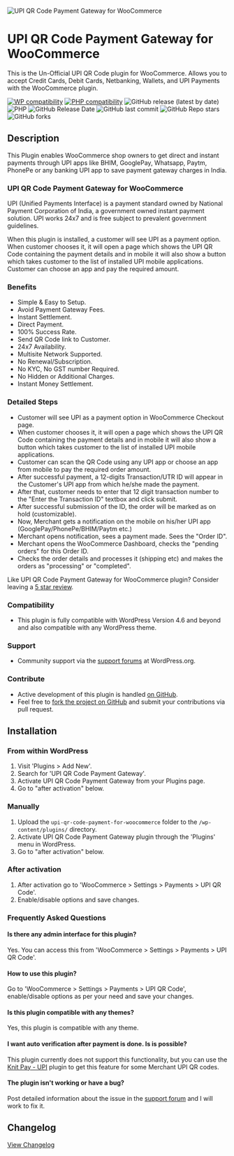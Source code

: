 ![UPI QR Code Payment Gateway for WooCommerce](.github/banner.png "Plugin Banner")

# UPI QR Code Payment Gateway for WooCommerce

This is the Un-Official UPI QR Code plugin for WooCommerce. Allows you to accept Credit Cards, Debit Cards, Netbanking, Wallets, and UPI Payments with the WooCommerce plugin.

[![WP compatibility](https://plugintests.com/plugins/upi-qr-code-payment-for-woocommerce/wp-badge.svg)](https://plugintests.com/plugins/upi-qr-code-payment-for-woocommerce/latest) 
[![PHP compatibility](https://plugintests.com/plugins/upi-qr-code-payment-for-woocommerce/php-badge.svg)](https://plugintests.com/plugins/upi-qr-code-payment-for-woocommerce/latest)
![GitHub release (latest by date)](https://img.shields.io/github/v/release/knit-pay/upi-qr-code-payment-for-woocommerce)
![PHP](https://img.shields.io/badge/php-v7.3%2B-blue)
![GitHub Release Date](https://img.shields.io/github/release-date/knit-pay/upi-qr-code-payment-for-woocommerce?logo=github)
![GitHub last commit](https://img.shields.io/github/last-commit/knit-pay/upi-qr-code-payment-for-woocommerce?logo=github)
![GitHub Repo stars](https://img.shields.io/github/stars/knit-pay/upi-qr-code-payment-for-woocommerce?style=social)
![GitHub forks](https://img.shields.io/github/forks/knit-pay/upi-qr-code-payment-for-woocommerce?style=social)

## Description

This Plugin enables WooCommerce shop owners to get direct and instant payments through UPI apps like BHIM, GooglePay, Whatsapp, Paytm, PhonePe or any banking UPI app to save payment gateway charges in India.

### UPI QR Code Payment Gateway for WooCommerce

UPI (Unified Payments Interface) is a payment standard owned by National Payment Corporation of India, a government owned instant payment solution. UPI works 24x7 and is free subject to prevalent government guidelines.

When this plugin is installed, a customer will see UPI as a payment option. When customer chooses it, it will open a page which shows the UPI QR Code containing the payment details and in mobile it will also show a button which takes customer to the list of installed UPI mobile applications. Customer can choose an app and pay the required amount. 

### Benefits

* Simple & Easy to Setup.
* Avoid Payment Gateway Fees.
* Instant Settlement.
* Direct Payment.
* 100% Success Rate.
* Send QR Code link to Customer.
* 24x7 Availability.
* Multisite Network Supported.
* No Renewal/Subscription.
* No KYC, No GST number Required.
* No Hidden or Additional Charges.
* Instant Money Settlement.

### Detailed Steps

* Customer will see UPI as a payment option in WooCommerce Checkout page.
* When customer chooses it, it will open a page which shows the UPI QR Code containing the payment details and in mobile it will also show a button which takes customer to the list of installed UPI mobile applications.
* Customer can scan the QR Code using any UPI app or choose an app from mobile to pay the required order amount.
* After successful payment, a 12-digits Transaction/UTR ID will appear in the Customer's UPI app from which he/she made the payment.
* After that, customer needs to enter that 12 digit transaction number to the "Enter the Transaction ID" textbox and click submit.
* After successful submission of the ID, the order will be marked as on hold (customizable).
* Now, Merchant gets a notification on the mobile on his/her UPI app (GooglePay/PhonePe/BHIM/Paytm etc.)
* Merchant opens notification, sees a payment made. Sees the "Order ID".
* Merchant opens the WooCommerce Dashboard, checks the "pending orders" for this Order ID.
* Checks the order details and processes it (shipping etc) and makes the orders as "processing" or "completed".

Like UPI QR Code Payment Gateway for WooCommerce plugin? Consider leaving a [5 star review](https://wordpress.org/support/plugin/upi-qr-code-payment-for-woocommerce/reviews/?rate=5#new-post).

### Compatibility

* This plugin is fully compatible with WordPress Version 4.6 and beyond and also compatible with any WordPress theme.

### Support
* Community support via the [support forums](https://wordpress.org/support/plugin/upi-qr-code-payment-for-woocommerce) at WordPress.org.

### Contribute
* Active development of this plugin is handled [on GitHub](https://github.com/knit-pay/upi-qr-code-payment-for-woocommerce).
* Feel free to [fork the project on GitHub](https://github.com/knit-pay/upi-qr-code-payment-for-woocommerce) and submit your contributions via pull request.

## Installation

### From within WordPress
1. Visit 'Plugins > Add New'.
1. Search for 'UPI QR Code Payment Gateway'.
1. Activate UPI QR Code Payment Gateway from your Plugins page.
1. Go to "after activation" below.

### Manually
1. Upload the `upi-qr-code-payment-for-woocommerce` folder to the `/wp-content/plugins/` directory.
1. Activate UPI QR Code Payment Gateway plugin through the 'Plugins' menu in WordPress.
1. Go to "after activation" below.

### After activation
1. After activation go to 'WooCommerce > Settings > Payments > UPI QR Code'.
1. Enable/disable options and save changes.

### Frequently Asked Questions

#### Is there any admin interface for this plugin?

Yes. You can access this from 'WooCommerce > Settings > Payments > UPI QR Code'.

#### How to use this plugin?

Go to 'WooCommerce > Settings > Payments > UPI QR Code', enable/disable options as per your need and save your changes.

#### Is this plugin compatible with any themes?

Yes, this plugin is compatible with any theme.

#### I want auto verification after payment is done. Is is possible?

This plugin currently does not support this functionality, but you can use the [Knit Pay - UPI](https://wordpress.org/plugins/knit-pay-upi/) plugin to get this feature for some Merchant UPI QR codes.

#### The plugin isn't working or have a bug?

Post detailed information about the issue in the [support forum](https://wordpress.org/support/plugin/upi-qr-code-payment-for-woocommerce) and I will work to fix it.

## Changelog
[View Changelog](CHANGELOG.md)